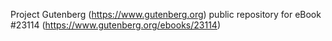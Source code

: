 Project Gutenberg (https://www.gutenberg.org) public repository for eBook #23114 (https://www.gutenberg.org/ebooks/23114)
